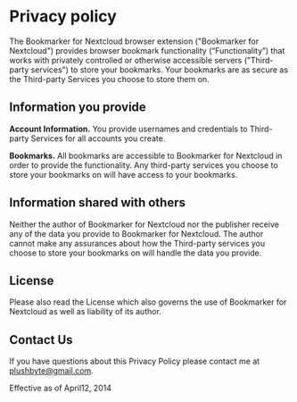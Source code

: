 # Privacy policy

The Bookmarker for Nextcloud browser extension ("Bookmarker for Nextcloud") provides browser bookmark functionality (“Functionality”) that works with privately controlled or otherwise accessible servers ("Third-party services") to store your bookmarks. Your bookmarks are as secure as the Third-party Services you choose to store them on.

## Information you provide

**Account Information.** You provide usernames and credentials to Third-party Services for all accounts you create.

**Bookmarks.** All bookmarks are accessible to Bookmarker for Nextcloud in order to provide the functionality. Any third-party services you choose to store your bookmarks on will have access to your bookmarks.

## Information shared with others

Neither the author of Bookmarker for Nextcloud nor the publisher receive any of the data you provide to Bookmarker for Nextcloud. The author cannot make any assurances about how the Third-party services you choose to store your bookmarks on will handle the data you provide.

## License

Please also read the License which also governs the use of Bookmarker for Nextcloud as well as liability of its author.

## Contact Us

If you have questions about this Privacy Policy please contact me at plushbyte@gmail.com.

Effective as of April12, 2014
